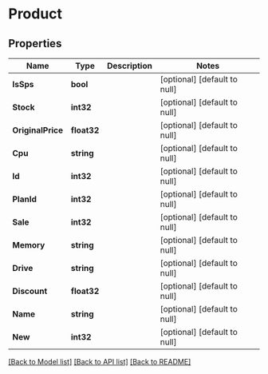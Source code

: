 # Product

## Properties
Name | Type | Description | Notes
------------ | ------------- | ------------- | -------------
**IsSps** | **bool** |  | [optional] [default to null]
**Stock** | **int32** |  | [optional] [default to null]
**OriginalPrice** | **float32** |  | [optional] [default to null]
**Cpu** | **string** |  | [optional] [default to null]
**Id** | **int32** |  | [optional] [default to null]
**PlanId** | **int32** |  | [optional] [default to null]
**Sale** | **int32** |  | [optional] [default to null]
**Memory** | **string** |  | [optional] [default to null]
**Drive** | **string** |  | [optional] [default to null]
**Discount** | **float32** |  | [optional] [default to null]
**Name** | **string** |  | [optional] [default to null]
**New** | **int32** |  | [optional] [default to null]

[[Back to Model list]](../README.md#documentation-for-models) [[Back to API list]](../README.md#documentation-for-api-endpoints) [[Back to README]](../README.md)


